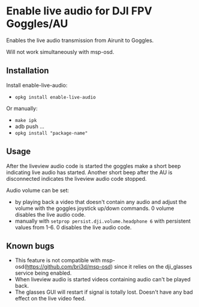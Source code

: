 # Enable live audio for DJI FPV Goggles/AU 
Enables the live audio transmission from Airunit to Goggles.

Will not work simultaneously with msp-osd.

## Installation

Install enable-live-audio:
- `opkg install enable-live-audio`


Or manually:
- `make ipk`
- adb push ...
- `opkg install "package-name"`


## Usage

After the liveview audio code is started the goggles make a short beep indicating live audio has started. Another short beep after the AU is disconnected indicates the liveview audio code stopped.

Audio volume can be set:
- by playing back a video that doesn't contain any audio and adjust the volume with the goggles joystick up/down commands. 0 volume disables the live audio code.
- manually with `setprop persist.dji.volume.headphone 6` with persistent values from 1-6. 0 disables the live audio code.


## Known bugs

- This feature is not compatible with msp-osd(https://github.com/bri3d/msp-osd) since it relies on the dji_glasses service being enabled.
- When liveview audio is started videos containing audio can't be played back.
- The glasses GUI will restart if signal is totally lost. Doesn't have any bad effect on the live video feed.
